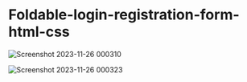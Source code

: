 # Foldable-login-registration-form-html-css
![Screenshot 2023-11-26 000310](https://github.com/Amisha0971/Foldable-login-registration-form-html-css/assets/136344215/cf2f4580-116d-4059-8436-40e66a2a3d88)

![Screenshot 2023-11-26 000323](https://github.com/Amisha0971/Foldable-login-registration-form-html-css/assets/136344215/34df328e-b266-41f2-901f-13c72aa6f7eb)

